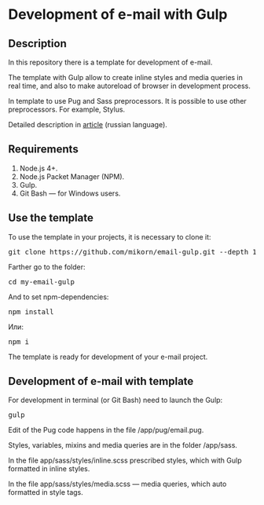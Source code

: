<h1>Development of e-mail with Gulp</h1>
<h2>Description</h2>
<p>In this repository there is a template for development of e-mail.</p>
<p>The template with Gulp allow to create inline styles and media queries in real time, and also to make autoreload of browser in development process.</p>
<p>In template to use Pug and Sass preprocessors. It is possible to use other preprocessors. For example, Stylus.</p>
<p>Detailed description in <a href="https://webmikorn.ru/articles/verstka-elektronnogo-pisma-s-pomoshhyu-gulp/">article</a> (russian language).</p>
<h2>Requirements</h2>
<ol>
  <li>Node.js 4+.</li>
  <li>Node.js Packet Manager (NPM).</li>
  <li>Gulp.</li>
  <li>Git Bash &mdash; for Windows users.</li>
</ol>
<h2>Use the template</h2>
<p>To use the template in your projects, it is necessary to clone it:</p>
<pre>git clone https://github.com/mikorn/email-gulp.git --depth 1 my-email-gulp</pre>
<p>Farther go to the folder:</p>
<pre>cd my-email-gulp</pre>
<p>And to set npm-dependencies:</p>
<pre>npm install</pre>
<p>Или:</p>
<pre>npm i</pre>
<p>The template is ready for development of your e-mail project.</p>
<h2>Development of e-mail with template</h2>
<p>For development in terminal (or Git Bash) need to launch the Gulp:</p>
<pre>gulp</pre>
<p>Edit of the Pug code happens in the file /app/pug/email.pug.</p>
<p>Styles, variables, mixins and media queries are in the folder /app/sass.</p>
<p>In the file app/sass/styles/inline.scss prescribed styles, which with Gulp formatted in inline styles.</p>
<p>In the file app/sass/styles/media.scss &mdash; media queries, which auto formatted in style tags.</p>
